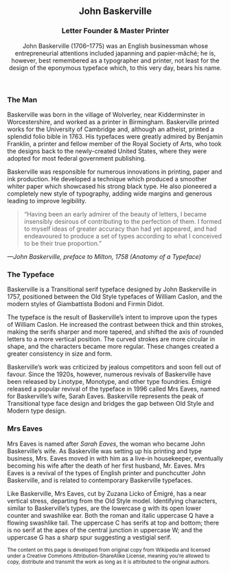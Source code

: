 <!DOCTYPEhtml>
<html>
<body>
<article> <header>
<h1>John Baskerville</h1>
<h3>Letter Founder & Master Printer</h3>

<p>John Baskerville (1706–1775) was an English businessman whose entrepreneurial attentions included japanning and papier-mâché; he is, however, best remembered as a typographer and printer, not least for the design of the eponymous typeface which, to this very day, bears his name.</p>
</header>

<section>
<h3>The Man</h3>

<p>Baskerville was born in the village of Wolverley, near Kidderminster in Worcestershire, and worked as a printer in Birmingham. Baskerville printed works for the University of Cambridge and, although an atheist, printed a splendid folio bible in 1763. His typefaces were greatly admired by Benjamin Franklin, a printer and fellow member of the Royal Society of Arts, who took the designs back to the newly-created United States, where they were adopted for most federal government publishing.</p>

Baskerville was responsible for numerous innovations in printing, paper and ink production. He developed a technique which produced a smoother whiter paper which showcased his strong black type. He also pioneered a completely new style of typography, adding wide margins and generous leading to improve legibility.

<blockquote>“Having been an early admirer of the beauty of letters, I became insensibly desirous of contributing to the perfection of them. I formed to myself ideas of greater accuracy than had yet appeared, and had endeavoured to produce a set of types according to what I conceived to be their true proportion.”</blockquote>

<p><cite>—John Baskerville, preface to Milton, 1758 (Anatomy of a Typeface)</p></cite>
</section>

<section>
<h3>The Typeface</h3>

Baskerville is a Transitional serif typeface designed by John Baskerville in 1757, positioned between the Old Style typefaces of William Caslon, and the modern styles of Giambattista Bodoni and Firmin Didot.

The typeface is the result of Baskerville’s intent to improve upon the types of William Caslon. He increased the contrast between thick and thin strokes, making the serifs sharper and more tapered, and shifted the axis of rounded letters to a more vertical position. The curved strokes are more circular in shape, and the characters became more regular. These changes created a greater consistency in size and form.

Baskerville’s work was criticized by jealous competitors and soon fell out of favour. Since the 1920s, however, numerous revivals of Baskerville have been released by Linotype, Monotype, and other type foundries. Émigré released a popular revival of the typeface in 1996 called Mrs Eaves, named for Baskerville’s wife, Sarah Eaves. Baskerville represents the peak of Transitional type face design and bridges the gap between Old Style and Modern type design.
</section>

<section>
<h3>Mrs Eaves</h3>

Mrs Eaves is named after <em>Sarah Eaves</em>, the woman who became John Baskerville’s wife. As Baskerville was setting up his printing and type business, Mrs. Eaves moved in with him as a live-in housekeeper, eventually becoming his wife after the death of her first husband, Mr. Eaves. Mrs Eaves is a revival of the types of English printer and punchcutter John Baskerville, and is related to contemporary Baskerville typefaces.

Like Baskerville, Mrs Eaves, cut by Zuzana Licko of Émigré, has a near vertical stress, departing from the Old Style model. Identifying characters, similar to Baskerville’s types, are the lowercase g with its open lower counter and swashlike ear. Both the roman and italic uppercase Q have a flowing swashlike tail. The uppercase C has serifs at top and bottom; there is no serif at the apex of the central junction in uppercase W; and the uppercase G has a sharp spur suggesting a vestigial serif.

</section>

<footer><small>The content on this page is developed from original copy from Wikipedia and licensed under a Creative Commons Attribution-ShareAlike License, meaning you’re allowed to copy, distribute and transmit the work as long as it is attributed to the original authors.</footer></small>
</article>